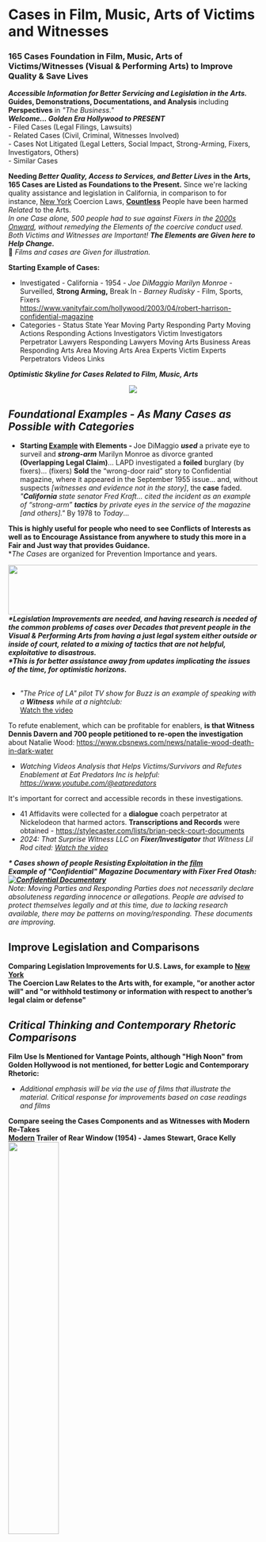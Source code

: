 # Cases in Film, Music, Arts of Victims and Witnesses 
<h3>165 Cases Foundation in Film, Music, Arts of Victims/Witnesses (Visual & Performing Arts) to Improve Quality & Save Lives</h3>
<b><i>Accessible Information for Better Servicing and Legislation in the Arts.</i></b>
<br><b>Guides, Demonstrations, Documentations, and Analysis</b> including <b>Perspectives</b> in <i>"The Business."</i> </i><br> 
<i><b>Welcome... Golden Era Hollywood to PRESENT</b></i><br> 
- Filed Cases (Legal Filings, Lawsuits)<br>
- Related Cases (Civil, Criminal, Witnesses Involved)<br>
- Cases Not Litigated (Legal Letters, Social Impact, Strong-Arming, Fixers, Investigators, Others)<br>
- Similar Cases<br>

<b>Needing <i>Better Quality, Access to Services, and Better Lives</i> in the Arts, 165 Cases are Listed as Foundations to the Present.</b> Since we're lacking quality assistance and legislation in California, in comparison to for instance, <a href="https://newyork.public.law/laws/n.y._penal_law_section_135.60">New York</a> Coercion Laws, <b><a href="https://theaccidentalgangster.com/about-us/">Countless</a></b> People have been harmed <i>Related</i> to the Arts.
<br><i>In one Case alone, 500 people had to sue against Fixers in the <a href="https://www.hollywoodreporter.com/business/business-news/anthony-pellicano-wiretap-lawsuit-nears-562721/">2000s Onward</a>, without remedying the Elements of the coercive conduct used. Both Victims and Witnesses are Important! <b>The Elements are Given here to Help Change.</b>
<br></i>🦁<i> Films and cases are Given for illustration.</i><br>

<b>Starting Example of Cases:<br></b>
- Investigated -	California -	1954 -	<i>Joe DiMaggio	Marilyn Monroe</i> -	Surveilled, <b>Strong Arming,</b> Break In	- 	<i>Barney Rudisky</i>	-		Film, Sports, Fixers					<br>	https://www.vanityfair.com/hollywood/2003/04/robert-harrison-confidential-magazine		
- </b>Categories - Status	State	Year	Moving Party	Responding Party	Moving Actions	Responding Actions	Investigators Victim	Investigators Perpetrator	Lawyers Responding	Lawyers Moving	Arts Business Areas	Responding Arts Area	Moving Arts Area	Experts Victim	Experts Perpetrators	Videos	Links											

<i><b>Optimistic Skyline for Cases Related to Film, Music, Arts</b><br></i>
<center><img src="https://github.com/RescueSocialTech/Victims_Cases_Film-Music-Arts/blob/main/z- skyline new york city.jpg"></center>	

## <i>Foundational Examples - As Many Cases as Possible with Categories</i>
- <b>Starting <a href="https://www.vanityfair.com/hollywood/2003/04/robert-harrison-confidential-magazine">Example</a> with Elements - </b></b> Joe DiMaggio <i><b>used</b></i> a private eye to surveil and <i><b>strong-arm</b></i> Marilyn Monroe as divorce granted <b>(Overlapping Legal Claim)</b>… LAPD investigated a <b>foiled</b> burglary (by fixers)... (fixers) <b>Sold</b> the “wrong-door raid” story to Confidential magazine, where it appeared in the September 1955 issue… and, without suspects <i>[witnesses and evidence not in the story]</i>, the <b>case</b> faded.<br>
<i>"<b>California</b> state senator Fred Kraft… cited the incident as an example of “strong-arm” <b>tactics</b> by private eyes in the service of the magazine [and others]."</i> By 1978 to <i>Today</i>...

<b>This is highly useful for people who need to see Conflicts of Interests as well as to Encourage Assistance from anywhere to study this more in a Fair and Just way that provides Guidance.</b><br>
*<i>The Cases</i> are organized for Prevention Importance and years.
<br>
<center><img src="https://github.com/RescueSocialTech/Victims_Cases_Film-Music-Arts/blob/main/z-film-arts-banner.jpg" width="600" height=100"></center>	
<i><b>*Legislation Improvements are needed, and having research is needed of the common problems of cases over Decades that prevent people in the Visual & Performing Arts from having a just legal system either outside or inside of court, related to a mixing of tactics that are not helpful, exploitative to disastrous.</b><br>
<i><b>*This is for better assistance away from updates implicating the issues of the time, for optimistic horizons.</i></b><br><br>

- "The Price of LA" pilot TV show for Buzz is an example of speaking with a <b>Witness</b> while at a nightclub:</i>
<br>[Watch the video](https://vimeo.com/311363928)

To refute enablement, which can be profitable for enablers, <b>is that Witness Dennis Davern and 700 people petitioned to re-open the investigation</b> about Natalie Wood: https://www.cbsnews.com/news/natalie-wood-death-in-dark-water
<br>
- <i>Watching Videos Analysis that Helps Victims/Survivors and Refutes Enablement at Eat Predators Inc is helpful: https://www.youtube.com/@eatpredators</i>

It's important for correct and accessible records in these investigations.
- 41 Affidavits were collected for a <b>dialogue</b> coach perpetrator at Nickelodeon that harmed actors. <b>Transcriptions and Records</b> were obtained - https://stylecaster.com/lists/brian-peck-court-documents 
- <i>2024: That Surprise Witness LLC on <b>Fixer/Investigator</b> that Witness Lil Rod cited: [Watch the video](https://www.youtube.com/watch?v=qr3zYt5Ae-s)</i>

<i><b>* Cases shown of people Resisting Exploitation in the <a href="https://youtu.be/YW1yH-bTWi8">film</a></a><br>
<b>Example of "Confidential" Magazine Documentary with Fixer Fred Otash:</b>
<br>
[![Confidential Documentary](https://img.youtube.com/vi/YW1yH-bTWi8/0.jpg)](https://youtu.be/YW1yH-bTWi8)<br>
</b>Note: Moving Parties and Responding Parties does not necessarily declare absoluteness regarding innocence or allegations. People are advised to protect themselves legally and at this time, due to lacking research available, there may be patterns on moving/responding. These documents are improving.</i><b>

## <b>Improve Legislation and Comparisons </i>
Comparing Legislation Improvements for U.S. Laws, for example to <a href="https://newyork.public.law/laws/n.y._penal_law_section_135.60">New York</a></b>
<br>The Coercion Law Relates to the Arts with, for example, "or another actor will" and "or withhold testimony or information with respect to another’s legal claim or defense"

## <i>Critical Thinking and Contemporary Rhetoric Comparisons</i>
<b>Film Use Is Mentioned for Vantage Points, although "High Noon" from Golden Hollywood is not mentioned, for better Logic and Contemporary Rhetoric:</b>
- </b><i>Additional emphasis will be via the use of films that illustrate the material. Critical response for improvements based on case readings and films</i>
<b>
Compare seeing the Cases Components and as Witnesses with Modern Re-Takes
<br><a href="https://www.youtube.com/watch?v=DbFi2SnRPT4">Modern</a> Trailer of Rear Window (1954) - James Stewart, Grace Kelly<br>
<a href="https://www.youtube.com/watch?v=DbFi2SnRPT4">
<img src="https://img.youtube.com/vi/DbFi2SnRPT4/0.jpg" width=45% height=45%>
</a>
<br>Compare to the Original Trailer's Perspective Vantage Point (Cameras, Looking As a Witness from the Rear Window, Alfred Hitchcock) from Universal Pictures - <i>https://youtu.be/HejJ-yLmf3Y?si=V4Iji07lhB2faZeT</i><br>
- Watch the Full Movie of Rear Window on <a href="https://archive.org/details/rear.-window.-1954.by-hitchcock.-720p.x-264.-aac.-multisub.mkv-zen-bud">Archive Nonprofit</a><br>
</b><i>Comprehensive in the principles and methods of critical thinking and effective communication. Learn the <b>Elements of These Cases</b> and types of
argument, logic-related impediments and fallacies, elements in respect to cogent reasoning, as well as the methods for recognizing and analyzing argumentative rhetoric and extended arguments. A special emphasis will be on the practical application of the aforementioned
elements to interpersonal communication and issues via readings and film viewings.<br>
- Logic and Contemporary Rhetoric: <b>The Use of Reason in Everyday Life</b>
(2011 version has cameras on the cover)</i><br><a href="https://archive.org/details/logiccontemporar0000kaha_b2b5/mode/2up">Full Free Book on Archive Org</a><br>

## Elements for Perspectives, Guides and Comparisons
  Better Quality, Helpful Services are Needed with Access and Better Laws Preventing Coercion. Cases Related to the Arts are listed in Details and in Easy Documents for references to encourage knowledge and competition in business, to assist individuals.<br>

<b><i>"A-List (artists), wall-street titans, famous sports stars, (billionaires-finances), heads of studios, politicians, you know some of the most powerful people in the world and it was the company everyone wanted to be in..."</b>
<br>See Molly's Game | On-set visit with Molly Bloom "Writer": https://www.youtube.com/watch?v=XCb4DJ7qfN0</i><br>

- <i>California's <a href="https://www.forthepeople.com/blog/california-updates-sexual-abuse-and-cover-accountability-act/">AB 2777</a> was not enough. Laws against coercion will reduce the continuance of enabled harm.<br></i>

- In <a href="https://github.com/RescueSocial/Victims_Cases_Film-Music-Arts/tree/main/Cases%20Documentation-Filings"><b>Documentations-Cases</a> and <a href="https://github.com/RescueSocial/Victims_Cases_Film-Music-Arts/tree/main/Perceptions%20Guides%20to%20Fixers">Perception Guides to Fixers</a>, see educational film sequences and interviews</b>:
<br><b><i></b><a href="https://www.youtube.com/watch?v=Igs1WM2pA54">Dial M</a> (1954) - Example Coercion Scene: Your Word Against Mine (2/10) | Movieclips, in Context<br></i>
<a href="https://www.youtube.com/watch?v=Igs1WM2pA54">
<img src="https://img.youtube.com/vi/Igs1WM2pA54/0.jpg" width=45% height=45%></a><br>
- <i><b>Example Scene <i><a href="https://www.youtube.com/watch?v=DaWi5EoJVGA">Dial M</a></b> (1954) - A Very Serious Position Scene - Alfred Hitchcock Film with Grace Kelly (7/10) | <b>Movieclips</b>: https://www.youtube.com/watch?v=DaWi5EoJVGA <br>
Next Step "Fixing" - After Coercion, Without Witness, Now Focusing on a Letter, Tampered Objects<br>
- Laws and Processes in California Can Focus on Objects and Financials Without New York's <b>Conduct</b> in a Coercion type law Addressing <b>Elements</b></i><br><br>

- <b>Comedic Metaphor </b>- Some Like It Hot (1959) <b>Trailer | MGM Studios - showing Musician Witnesses escaping to another state - </b> https://www.youtube.com/watch?v=97TYs2YXbJw
<i><br>Joe and Jerry, Musician Witnesses, on the run in an MGM film, <a href="https://www.youtube.com/watch?v=KJJlcNayRQk">Scene of alleged Fixers implications (See Guide)</a>.</i><br>
<i>- Context Illustration in Full Film of <a href="https://archive.org/details/dial.-m.-for.-murder.-1954.720p.-br-rip.x-264.-yify">Dial M on Archive Org</a></i>

<i><b>Obtaining Better Quality<b>, Comedic Metaphor, with <b>Intercommunication</b> 
<br>in Jane Russell and Marilyn Monroe <a href="https://youtu.be/60CM2-mFJWQ?si=ktvSoZyAR0vlX9UX">Movie Trailer</a></i> and <a href="https://archive.org/details/gentlemen-prefer-blondes-1953_202211">Full Film</a>:<br>
<center><a href="https://youtu.be/60CM2-mFJWQ?si=ktvSoZyAR0vlX9UX"><img src="https://github.com/RescueSocialTech/Victims_Cases_Film-Music-Arts/blob/main/v- Jane Russell and Marilyn Monroe Confront Investigator in Movie.png" width=45% height=45%></a></center>	

<center><img src="https://images.unsplash.com/photo-1567284364258-30c429a24b81?crop=entropy&cs=tinysrgb&fit=max&fm=jpg&ixid=MnwxMjA3fDB8MXxzZWFyY2h8MXx8d2VsY29tZSUyMGFib2FyZHx8MHx8fHwxNjE5MzAxMTQ2&ixlib=rb-1.2.1&q=80&w=1080" width=45% height=45%/></center>

## </i> Cases Related to the Arts - Optimistic for others to Build
<b><i>We will be improving this with cases analysis, as well as knowledge in VISUAL AND PERFORMING ARTS or "Hollywood" Cases, which will increase the quality improvements accessible and to save lives!</i></b><br>
Welcome Aboard<br>

- <b><i>Over <a href="https://github.com/RescueSocial/Cases_Film_Music_Arts_Hollywood">500 Cases in Film, Music, Arts</a> are growing and with Assistance from across the United States.</i></b>
- <i>Please See the Entire Repository for Foundational Understanding, for Better Outcomes</i>
- <b>Consumer Financial Protection Bureau</b><br>
https://www.consumerfinance.gov

<img src="https://fredericksymphony.org/wp-content/uploads/2019/08/FSOAug19-1.jpg" width=20% height=20%/></center>


